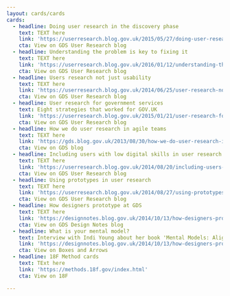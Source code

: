 ```yaml
---
layout: cards/cards
cards:
  - headline: Doing user research in the discovery phase
    text: TEXT here
    link: 'https://userresearch.blog.gov.uk/2015/05/27/doing-user-research-in-the-discovery-phase/'
    cta: View on GDS User Research blog
  - headline: Understanding the problem is key to fixing it
    text: TEXT here
    link: 'https://userresearch.blog.gov.uk/2016/01/12/understanding-the-problem-is-key-to-fixing-it/'
    cta: View on GDS User Research blog
  - headline: Users research not just usability
    text: TEXT here
    link: 'https://userresearch.blog.gov.uk/2014/06/25/user-research-not-just-usability/'
    cta: View on GDS User Research blog
  - headline: User research for government services
    text: Eight strategies that worked for GOV.UK
    link: 'https://userresearch.blog.gov.uk/2015/01/21/user-research-for-government-services-8-strategies-that-worked-for-us/'
    cta: View on GDS User Research blog   
  - headline: How we do user research in agile teams
    text: TEXT here
    link: 'https://gds.blog.gov.uk/2013/08/30/how-we-do-user-research-in-agile-teams/'
    cta: View on GDS blog
  - headline: Including users with low digital skills in user research
    text: TEXT here
    link: 'https://userresearch.blog.gov.uk/2014/08/20/including-users-with-low-digital-skills-in-user-research/'
    cta: View on GDS User Research blog
  - headline: Using prototypes in user research
    text: TEXT here
    link: 'https://userresearch.blog.gov.uk/2014/08/27/using-prototypes-in-user-research/'
    cta: View on GDS User Research blog
  - headline: How designers prototype at GDS
    text: TEXT here
    link: 'https://designnotes.blog.gov.uk/2014/10/13/how-designers-prototype-at-gds/'
    cta: View on GDS Design Notes blog
  - headline: What is your mental model?
    text: Interview with Indi Young about her book 'Mental Models: Aligning Design Strategy With Human Behavior'
    link: 'https://designnotes.blog.gov.uk/2014/10/13/how-designers-prototype-at-gds/'
    cta: View on Boxes and Arrows
  - headline: 18F Method cards
    text: TExt here
    link: 'https://methods.18f.gov/index.html'
    cta: View on 18F

---
```

